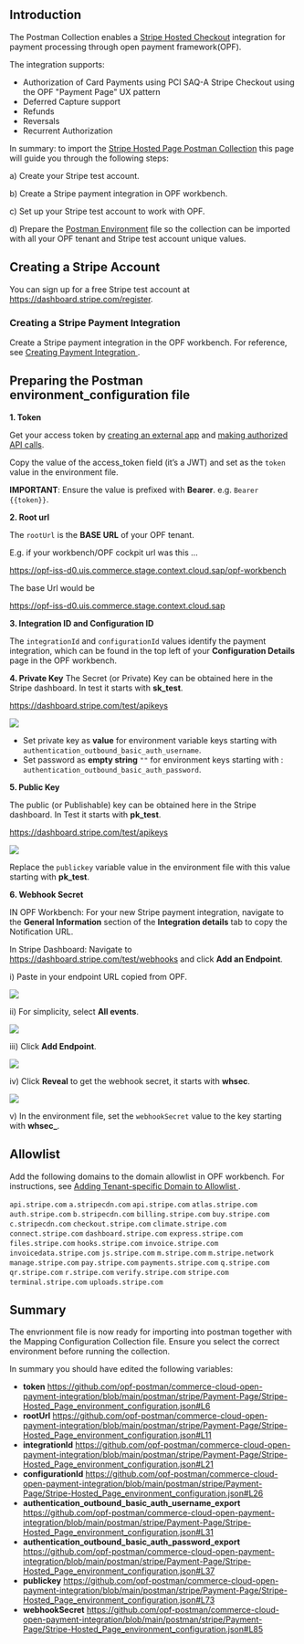 ## Introduction ## 
The Postman Collection enables a [Stripe Hosted Checkout](https://docs.stripe.com/checkout/quickstart) integration for payment processing through open payment framework(OPF).

The integration supports:

* Authorization of Card Payments using PCI SAQ-A Stripe Checkout using the OPF "Payment Page" UX pattern
* Deferred Capture support
* Refunds
* Reversals
* Recurrent Authorization

In summary: to import the [Stripe Hosted Page Postman Collection](Stripe-Hosted_Page_mapping_configuration.json) this page will guide you through the following steps: 

a) Create your Stripe test account.

b) Create a Stripe payment integration in OPF workbench.

c) Set up your Stripe test account to work with OPF.

d) Prepare the [Postman Environment](Stripe-Hosted_Page_environment_configuration.json) file so the collection can be imported with all your OPF tenant and Stripe test account unique values. 

## Creating a Stripe Account ##
You can sign up for a free Stripe test account at https://dashboard.stripe.com/register.


### Creating a Stripe Payment Integration ###
Create a Stripe payment integration in the OPF workbench. For reference, see [Creating Payment Integration
](https://help.sap.com/docs/SAP_COMMERCE_CLOUD_PUBLIC_CLOUD/0996ba68e5794b8ab51db8d25d4c9f8a/20a64f954df1425391757759011e7e6b.html?state=DRAFT).

## Preparing the Postman environment_configuration file

**1. Token**

Get your access token by [creating an external app](https://help.sap.com/docs/SAP_COMMERCE_CLOUD_PUBLIC_CLOUD/0996ba68e5794b8ab51db8d25d4c9f8a/d927d21974fe4b368e063f72733bf0fe.html?state=DRAFT) and [making authorized API calls](https://help.sap.com/docs/SAP_COMMERCE_CLOUD_PUBLIC_CLOUD/0996ba68e5794b8ab51db8d25d4c9f8a/40c792e66e2942209dc853a43533d78d.html?state=DRAFT).

Copy the value of the access_token field (it’s a JWT) and set as the ``token`` value in the environment file.

**IMPORTANT**: Ensure the value is prefixed with **Bearer**. e.g. ``Bearer {{token}}``.

**2. Root url**

The ``rootUrl`` is the **BASE URL** of your OPF tenant.

E.g. if your workbench/OPF cockpit url was this …

<https://opf-iss-d0.uis.commerce.stage.context.cloud.sap/opf-workbench>

The base Url would be

https://opf-iss-d0.uis.commerce.stage.context.cloud.sap

**3. Integration ID and Configuration ID**

The ``integrationId`` and ``configurationId`` values identify the payment integration, which can be found in the top left of your **Configuration Details** page in the OPF workbench.

**4. Private Key**
The Secret (or Private) Key can be obtained here in the Stripe dashboard. In test it starts with **sk_test**.

<https://dashboard.stripe.com/test/apikeys>

![](images/stripe-elements-get-secret-key.png)

* Set private key as **value** for environment variable keys starting with ``authentication_outbound_basic_auth_username``.
* Set password as **empty string** ``""`` for environment keys starting with : ``authentication_outbound_basic_auth_password``.

**5. Public Key**

The public (or Publishable) key can be obtained here in the Stripe dashboard. In Test it starts with **pk_test**.

<https://dashboard.stripe.com/test/apikeys>

![](images/stripe-elements-get-public-key.png)

Replace the ``publickey`` variable value in the environment file with this value starting with **pk_test**.

**6. Webhook Secret**

IN OPF Workbench: For your new Stripe payment integration, navigate to the **General Information** section of the **Integration details** tab to copy the Notification URL.

In Stripe Dashboard: Navigate to <https://dashboard.stripe.com/test/webhooks> and click **Add an Endpoint**.

i) Paste in your endpoint URL copied from OPF.

![](images/stripe-elements-paste-webook.png)

ii) For simplicity, select **All events**.

![](images/stripe-elements-select-events.png)

iii) Click **Add Endpoint**.

![](images/stripe-elements-add-endpoint.png)

iv) Click **Reveal** to get the webhook secret, it starts with **whsec**.

![](images/stripe-elements-reveal-whsecret.png)

v) In the environment file, set the ``webhookSecret`` value to the key starting with **whsec_**.

## Allowlist ##
Add the following domains to the domain allowlist in OPF workbench. For instructions, see [Adding Tenant-specific Domain to Allowlist
](https://help.sap.com/docs/SAP_COMMERCE_CLOUD_PUBLIC_CLOUD/0996ba68e5794b8ab51db8d25d4c9f8a/a6836485b4494cfaad4033b4ee7a9c64.html?state=DRAFT).

``api.stripe.com``
``a.stripecdn.com``
``api.stripe.com``
``atlas.stripe.com``
``auth.stripe.com``
``b.stripecdn.com``
``billing.stripe.com``
``buy.stripe.com``
``c.stripecdn.com``
``checkout.stripe.com``
``climate.stripe.com``
``connect.stripe.com``
``dashboard.stripe.com``
``express.stripe.com``
``files.stripe.com``
``hooks.stripe.com``
``invoice.stripe.com``
``invoicedata.stripe.com``
``js.stripe.com``
``m.stripe.com``
``m.stripe.network``
``manage.stripe.com``
``pay.stripe.com``
``payments.stripe.com``
``q.stripe.com``
``qr.stripe.com``
``r.stripe.com``
``verify.stripe.com``
``stripe.com``
``terminal.stripe.com``
``uploads.stripe.com``

## Summary ##

The envrionment file is now ready for importing into postman together with the Mapping Configuration Collection file. Ensure you select the correct environment before running the collection.

In summary you should have edited the following variables:

- **token** https://github.com/opf-postman/commerce-cloud-open-payment-integration/blob/main/postman/stripe/Payment-Page/Stripe-Hosted_Page_environment_configuration.json#L6
- **rootUrl** https://github.com/opf-postman/commerce-cloud-open-payment-integration/blob/main/postman/stripe/Payment-Page/Stripe-Hosted_Page_environment_configuration.json#L11
- **integrationId** https://github.com/opf-postman/commerce-cloud-open-payment-integration/blob/main/postman/stripe/Payment-Page/Stripe-Hosted_Page_environment_configuration.json#L21
- **configurationId** https://github.com/opf-postman/commerce-cloud-open-payment-integration/blob/main/postman/stripe/Payment-Page/Stripe-Hosted_Page_environment_configuration.json#L26
- **authentication_outbound_basic_auth_username_export** https://github.com/opf-postman/commerce-cloud-open-payment-integration/blob/main/postman/stripe/Payment-Page/Stripe-Hosted_Page_environment_configuration.json#L31
- **authentication_outbound_basic_auth_password_export** https://github.com/opf-postman/commerce-cloud-open-payment-integration/blob/main/postman/stripe/Payment-Page/Stripe-Hosted_Page_environment_configuration.json#L37
- **publickey** https://github.com/opf-postman/commerce-cloud-open-payment-integration/blob/main/postman/stripe/Payment-Page/Stripe-Hosted_Page_environment_configuration.json#L73
- **webhookSecret** https://github.com/opf-postman/commerce-cloud-open-payment-integration/blob/main/postman/stripe/Payment-Page/Stripe-Hosted_Page_environment_configuration.json#L85
